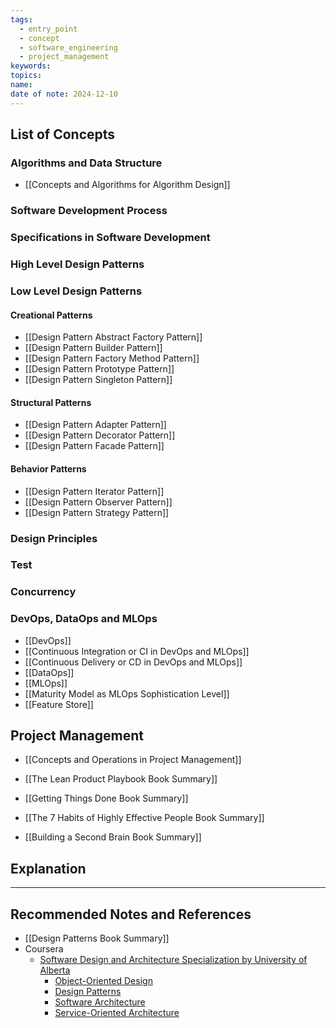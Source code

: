 ```yaml
---
tags:
  - entry_point
  - concept
  - software_engineering
  - project_management
keywords: 
topics: 
name: 
date of note: 2024-12-10
---
```

## List of Concepts

### Algorithms and Data Structure

- [[Concepts and Algorithms for Algorithm Design]]

### Software Development Process



### Specifications in Software Development


### High Level Design Patterns 


### Low Level Design Patterns

#### Creational Patterns

- [[Design Pattern Abstract Factory Pattern]]
- [[Design Pattern Builder Pattern]]
- [[Design Pattern Factory Method Pattern]]
- [[Design Pattern Prototype Pattern]]
- [[Design Pattern Singleton Pattern]]

#### Structural Patterns

- [[Design Pattern Adapter Pattern]]
- [[Design Pattern Decorator Pattern]]
- [[Design Pattern Facade Pattern]]

#### Behavior Patterns

- [[Design Pattern Iterator Pattern]]
- [[Design Pattern Observer Pattern]]
- [[Design Pattern Strategy Pattern]]


### Design Principles




### Test 



### Concurrency




### DevOps, DataOps and MLOps

- [[DevOps]]
- [[Continuous Integration or CI in DevOps and MLOps]]
- [[Continuous Delivery or CD in DevOps and MLOps]]
- [[DataOps]]
- [[MLOps]]
- [[Maturity Model as MLOps Sophistication Level]]
- [[Feature Store]]




## Project Management

- [[Concepts and Operations in Project Management]]

- [[The Lean Product Playbook Book Summary]]
- [[Getting Things Done Book Summary]]
- [[The 7 Habits of Highly Effective People Book Summary]]
- [[Building a Second Brain Book Summary]]




## Explanation





-----------
##  Recommended Notes and References


- [[Design Patterns Book Summary]]
- Coursera
	- [Software Design and Architecture Specialization by University of Alberta](https://www.coursera.org/specializations/software-design-architecture#courses)
		- [Object-Oriented Design](https://www.coursera.org/learn/object-oriented-design?specialization=software-design-architecture)
		- [Design Patterns](https://www.coursera.org/learn/design-patterns?specialization=software-design-architecture)
		- [Software Architecture](https://www.coursera.org/learn/software-architecture?specialization=software-design-architecture)
		- [Service-Oriented Architecture](https://www.coursera.org/learn/service-oriented-architecture?specialization=software-design-architecture)